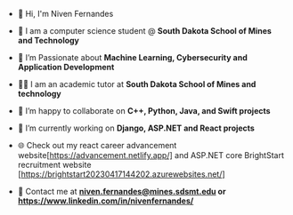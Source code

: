 
- 👋 Hi, I'm Niven Fernandes

- 🏫 I am a computer science student @ **South Dakota School of Mines and Technology**

- 🔭 I’m Passionate about **Machine Learning, Cybersecurity and Application Development**

- 🧑‍🏫 I am an academic tutor at **South Dakota School of Mines and technology**

- 🤝 I’m happy to collaborate on **C++, Python, Java, and Swift projects**

- 🌱 I’m currently working on **Django, ASP.NET and React projects**

- 🌐 Check out my react career advancement website[https://advancement.netlify.app/] and ASP.NET core BrightStart recruitment website [https://brightstart20230417144202.azurewebsites.net/]

- 📧 Contact me at **niven.fernandes@mines.sdsmt.edu or https://www.linkedin.com/in/nivenfernandes/**

<p align="left">
</p>
